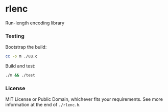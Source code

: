 # rlenc

Run-length encoding library

### Testing

Bootstrap the build:

```sh
cc -o m ./uu.c
```

Build and test:

```sh
./m && ./test
```

### License

MIT License or Public Domain, whichever fits your requirements. See more
information at the end of `./rlenc.h`.
